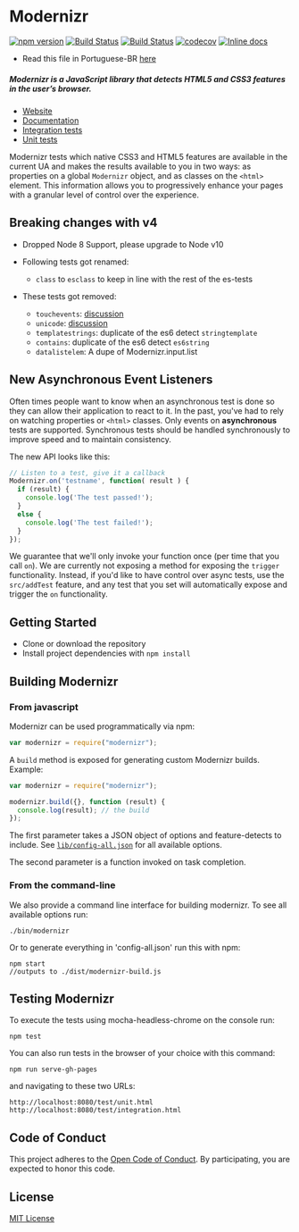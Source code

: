 # Modernizr 
[![npm version](https://badge.fury.io/js/modernizr.svg)](https://badge.fury.io/js/modernizr)
[![Build Status](https://api.travis-ci.org/Modernizr/Modernizr.svg?branch=master)](https://travis-ci.org/Modernizr/Modernizr) 
[![Build Status](https://ci.appveyor.com/api/projects/status/github/Modernizr/modernizr?branch=master&svg=true)](https://ci.appveyor.com/project/rejas/modernizr) 
[![codecov](https://codecov.io/gh/Modernizr/Modernizr/branch/master/graph/badge.svg)](https://codecov.io/gh/Modernizr/Modernizr)
[![Inline docs](https://inch-ci.org/github/Modernizr/Modernizr.svg?branch=master)](https://inch-ci.org/github/Modernizr/Modernizr)


- Read this file in Portuguese-BR [here](/README.pt_br.md)

##### Modernizr is a JavaScript library that detects HTML5 and CSS3 features in the user’s browser.

- [Website](https://modernizr.com)
- [Documentation](https://modernizr.com/docs/)
- [Integration tests](https://modernizr.github.io/Modernizr/test/integration.html)
- [Unit tests](https://modernizr.github.io/Modernizr/test/unit.html)

Modernizr tests which native CSS3 and HTML5 features are available in the current UA and makes the results available to you in two ways: as properties on a global `Modernizr` object, and as classes on the `<html>` element. This information allows you to progressively enhance your pages with a granular level of control over the experience.

## Breaking changes with v4

- Dropped Node 8 Support, please upgrade to Node v10

- Following tests got renamed:
  
  - `class` to `esclass` to keep in line with the rest of the es-tests

- These tests got removed:
  
  - `touchevents`: [discussion](https://github.com/Modernizr/Modernizr/pull/2432)
  - `unicode`: [discussion](https://github.com/Modernizr/Modernizr/issues/2468)
  - `templatestrings`: duplicate of the es6 detect `stringtemplate`
  - `contains`: duplicate of the es6 detect `es6string`
  - `datalistelem`: A dupe of Modernizr.input.list

## New Asynchronous Event Listeners

Often times people want to know when an asynchronous test is done so they can allow their application to react to it.
In the past, you've had to rely on watching properties or `<html>` classes. Only events on **asynchronous** tests are
supported. Synchronous tests should be handled synchronously to improve speed and to maintain consistency.

The new API looks like this:

```js
// Listen to a test, give it a callback
Modernizr.on('testname', function( result ) {
  if (result) {
    console.log('The test passed!');
  }
  else {
    console.log('The test failed!');
  }
});
```

We guarantee that we'll only invoke your function once (per time that you call `on`). We are currently not exposing
a method for exposing the `trigger` functionality. Instead, if you'd like to have control over async tests, use the
`src/addTest` feature, and any test that you set will automatically expose and trigger the `on` functionality.

## Getting Started

- Clone or download the repository
- Install project dependencies with `npm install`

## Building Modernizr 

### From javascript

Modernizr can be used programmatically via npm:

```js
var modernizr = require("modernizr");
```

A `build` method is exposed for generating custom Modernizr builds. Example:

```javascript
var modernizr = require("modernizr");

modernizr.build({}, function (result) {
  console.log(result); // the build
});
```

The first parameter takes a JSON object of options and feature-detects to include. See [`lib/config-all.json`](lib/config-all.json) for all available options.

The second parameter is a function invoked on task completion.

### From the command-line

We also provide a command line interface for building modernizr. 
To see all available options run:

```shell
./bin/modernizr
```

Or to generate everything in 'config-all.json' run this with npm:

```shell
npm start
//outputs to ./dist/modernizr-build.js
```

## Testing Modernizr

To execute the tests using mocha-headless-chrome on the console run:

```shell
npm test
```

You can also run tests in the browser of your choice with this command:

```shell
npm run serve-gh-pages
```

and navigating to these two URLs:

```shell
http://localhost:8080/test/unit.html
http://localhost:8080/test/integration.html
```

## Code of Conduct

This project adheres to the [Open Code of Conduct](https://github.com/Modernizr/Modernizr/blob/master/.github/CODE_OF_CONDUCT.md). 
By participating, you are expected to honor this code.


## License

[MIT License](https://opensource.org/licenses/MIT)
